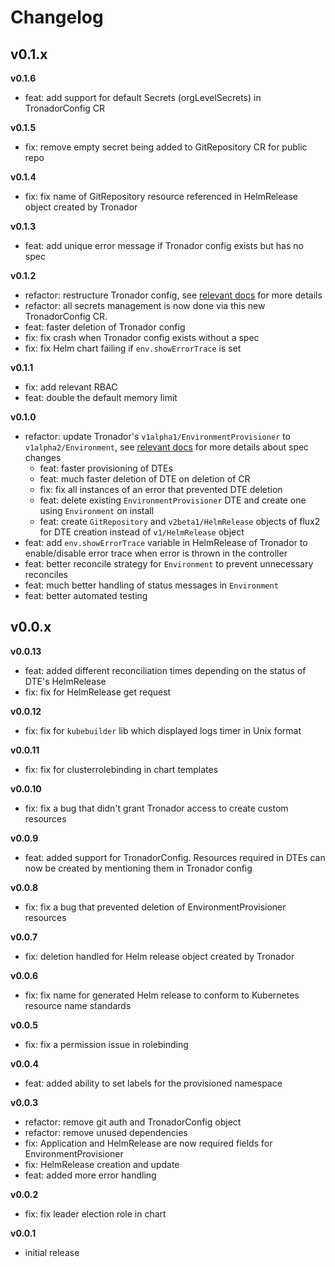 # Changelog

## v0.1.x

**v0.1.6**

- feat: add support for default Secrets (orgLevelSecrets) in TronadorConfig CR

**v0.1.5**

- fix: remove empty secret being added to GitRepository CR for public repo

**v0.1.4**

- fix: fix name of GitRepository resource referenced in HelmRelease object created by Tronador

**v0.1.3**

- feat: add unique error message if Tronador config exists but has no spec

**v0.1.2**

- refactor: restructure Tronador config, see [relevant docs](./config_file.md) for more details
- refactor: all secrets management is now done via this new TronadorConfig CR.
- feat: faster deletion of Tronador config
- fix: fix crash when Tronador config exists without a spec
- fix: fix Helm chart failing if `env.showErrorTrace` is set

**v0.1.1**

- fix: add relevant RBAC
- feat: double the default memory limit

**v0.1.0**

- refactor: update Tronador's `v1alpha1/EnvironmentProvisioner` to `v1alpha2/Environment`, see [relevant docs](./environment.md) for more details about spec changes
  - feat: faster provisioning of DTEs
  - feat: much faster deletion of DTE on deletion of CR
  - fix: fix all instances of an error that prevented DTE deletion
  - feat: delete existing `EnvironmentProvisioner` DTE and create one using `Environment` on install
  - feat: create `GitRepository` and `v2beta1/HelmRelease` objects of flux2 for DTE creation instead of `v1/HelmRelease` object
-  feat: add `env.showErrorTrace` variable in HelmRelease of Tronador to enable/disable error trace when error is thrown in the controller
- feat: better reconcile strategy for `Environment` to prevent unnecessary reconciles
- feat: much better handling of status messages in `Environment`
- feat: better automated testing

## v0.0.x

**v0.0.13**

- feat: added different reconciliation times depending on the status of DTE's HelmRelease
- fix: fix for HelmRelease get request

**v0.0.12**

- fix: fix for `kubebuilder` lib which displayed logs timer in Unix format

**v0.0.11**

- fix: fix for clusterrolebinding in chart templates

**v0.0.10**

- fix: fix a bug that didn't grant Tronador access to create custom resources

**v0.0.9**

- feat: added support for TronadorConfig. Resources required in DTEs can now be created by mentioning them in Tronador config

**v0.0.8**

- fix: fix a bug that prevented deletion of EnvironmentProvisioner resources

**v0.0.7**

- fix: deletion handled for Helm release object created by Tronador

**v0.0.6**

- fix: fix name for generated Helm release to conform to Kubernetes resource name standards

**v0.0.5**

- fix: fix a permission issue in rolebinding

**v0.0.4**

- feat: added ability to set labels for the provisioned namespace

**v0.0.3**

- refactor: remove git auth and TronadorConfig object
- refactor: remove unused dependencies
- fix: Application and HelmRelease are now required fields for EnvironmentProvisioner
- fix: HelmRelease creation and update
- feat: added more error handling

**v0.0.2**

- fix: fix leader election role in chart

**v0.0.1**

- initial release
